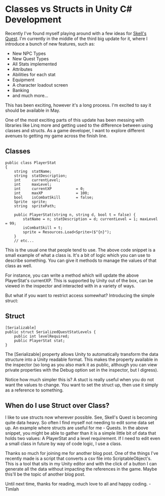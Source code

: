 # Classes vs Structs in Unity C# Development

Recently I've found myself playing around with a few ideas for [Skell's Quest](https://www.timlah.com/projects). I'm 
currently in the middle of the third big update for it, where I introduce a bunch of new features, such as:

- New NPC Types
- New Quest Types
- All Stats implemented
- Attributes
- Abilities for each stat
- Equipment
- A character loadout screen
- Banking
- and much more...

This has been exciting, however it's a long process. I'm excited to say it should be available in May.

One of the most exciting parts of this update has been messing with libraries like Linq more and getting used to the 
difference between using classes and structs. As a game developer, I want to explore different avenues to getting my 
game across the finish line.

## Classes
```
public class PlayerStat
{
    string  statName;
    string  statDescription;
    int     currentLevel;
    int     maxLevel;
    int     currentXP           = 0;
    int     maxXP               = 100;
    bool    isCombatSkill       = false;
    Sprite  sprite;
    string  spritePath;

    public PlayerStat(string n, string d, bool t = false) {
        statName = n; statDescription = d; currentLevel = 1; maxLevel = 99;
        isCombatSkill = t;
        sprite = Resources.Load<Sprite>($"{n}");
    }
    // etc...
```
This is the usual one that people tend to use. The above code snippet is a small example of what a class is. It's a bit
of logic which you can use to describe something. You can give it methods to manage the values of that class as well.

For instance, you can write a method which will update the above PlayerStat's currentXP. This is supported by Unity out
of the box, can be viewed in the inspector and interacted with in a variety of ways.

But what if you want to restrict access somewhat? Introducing the simple struct:

## Struct

```
[Serializable]
public struct SerializedQuestStatLevels {
    public int levelRequired;
    public PlayerStat stat;
}
```

The [Serializable] property allows Unity to automatically transform the data structure into a Unity readable format. 
This makes the property available in the inspector (so long as you also mark it as public, although you can view 
private properties with the Debug option set in the inspector, but I digress).

Notice how much simpler this is? A stuct is really useful when you do not want the values to change. You want to set the
struct up, then use it simply as a reference to something.

## When do I use Struct over Class?

I like to use structs now wherever possible. See, Skell's Quest is becoming quite data heavy. So often I find myself not
needing to edit some data set up. An example where structs are useful for me - Quests. In the above snippet, you
might be able to gather than it is a simple little bit of data that holds two values: A PlayerStat and a level 
requirement. If I need to edit even a small class in future by way of code logic, I use a class.

Thanks so much for joining me for another blog post. One of the things I've recently made is a script that converts a 
csv file into ScriptableObject's. This is a tool that sits in my Unity editor and with the click of a button I can 
generate all the data without impacting the references in the game. Maybe this'll be the topic of another blog post.

Until next time, thanks for reading, much love to all and happy coding. - Timlah